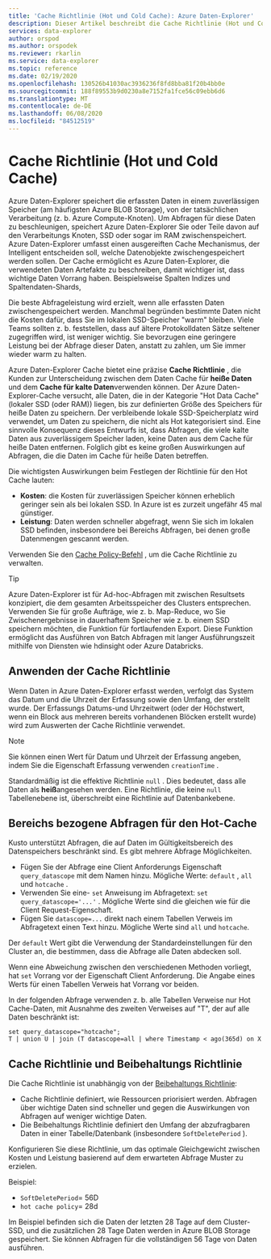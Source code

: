 ```yaml
---
title: 'Cache Richtlinie (Hot und Cold Cache): Azure Daten-Explorer'
description: Dieser Artikel beschreibt die Cache Richtlinie (Hot und Cold Cache) in Azure Daten-Explorer.
services: data-explorer
author: orspod
ms.author: orspodek
ms.reviewer: rkarlin
ms.service: data-explorer
ms.topic: reference
ms.date: 02/19/2020
ms.openlocfilehash: 130526b41030ac3936236f8fd8bba81f20b4bb0e
ms.sourcegitcommit: 188f89553b9d0230a8e7152fa1fce56c09ebb6d6
ms.translationtype: MT
ms.contentlocale: de-DE
ms.lasthandoff: 06/08/2020
ms.locfileid: "84512519"
---
```

# <a name="cache-policy-hot-and-cold-cache"></a>Cache Richtlinie (Hot und Cold Cache) 

Azure Daten-Explorer speichert die erfassten Daten in einem zuverlässigen Speicher (am häufigsten Azure BLOB Storage), von der tatsächlichen Verarbeitung (z. b. Azure Compute-Knoten). Um Abfragen für diese Daten zu beschleunigen, speichert Azure Daten-Explorer Sie oder Teile davon auf den Verarbeitungs Knoten, SSD oder sogar im RAM zwischenspeichert. Azure Daten-Explorer umfasst einen ausgereiften Cache Mechanismus, der Intelligent entscheiden soll, welche Datenobjekte zwischengespeichert werden sollen. Der Cache ermöglicht es Azure Daten-Explorer, die verwendeten Daten Artefakte zu beschreiben, damit wichtiger ist, dass wichtige Daten Vorrang haben. Beispielsweise Spalten Indizes und Spaltendaten-Shards,

Die beste Abfrageleistung wird erzielt, wenn alle erfassten Daten zwischengespeichert werden. Manchmal begründen bestimmte Daten nicht die Kosten dafür, dass Sie im lokalen SSD-Speicher "warm" bleiben.
Viele Teams sollten z. b. feststellen, dass auf ältere Protokolldaten Sätze seltener zugegriffen wird, ist weniger wichtig.
Sie bevorzugen eine geringere Leistung bei der Abfrage dieser Daten, anstatt zu zahlen, um Sie immer wieder warm zu halten.

Azure Daten-Explorer Cache bietet eine präzise **Cache Richtlinie** , die Kunden zur Unterscheidung zwischen dem Daten Cache für **heiße Daten** und dem **Cache für kalte Daten**verwenden können. Der Azure Daten-Explorer-Cache versucht, alle Daten, die in der Kategorie "Hot Data Cache" (lokaler SSD (oder RAM)) liegen, bis zur definierten Größe des Speichers für heiße Daten zu speichern. Der verbleibende lokale SSD-Speicherplatz wird verwendet, um Daten zu speichern, die nicht als Hot kategorisiert sind. Eine sinnvolle Konsequenz dieses Entwurfs ist, dass Abfragen, die viele kalte Daten aus zuverlässigem Speicher laden, keine Daten aus dem Cache für heiße Daten entfernen. Folglich gibt es keine großen Auswirkungen auf Abfragen, die die Daten im Cache für heiße Daten betreffen.

Die wichtigsten Auswirkungen beim Festlegen der Richtlinie für den Hot Cache lauten:
* **Kosten**: die Kosten für zuverlässigen Speicher können erheblich geringer sein als bei lokalen SSD. In Azure ist es zurzeit ungefähr 45 mal günstiger.
* **Leistung**: Daten werden schneller abgefragt, wenn Sie sich im lokalen SSD befinden, insbesondere bei Bereichs Abfragen, bei denen große Datenmengen gescannt werden.  

Verwenden Sie den [Cache Policy-Befehl](cache-policy.md) , um die Cache Richtlinie zu verwalten.

> [!TIP]
>Azure Daten-Explorer ist für Ad-hoc-Abfragen mit zwischen Resultsets konzipiert, die dem gesamten Arbeitsspeicher des Clusters entsprechen.
>Verwenden Sie für große Aufträge, wie z. b. Map-Reduce, wo Sie Zwischenergebnisse in dauerhaftem Speicher wie z. b. einem SSD speichern möchten, die Funktion für fortlaufenden Export. Diese Funktion ermöglicht das Ausführen von Batch Abfragen mit langer Ausführungszeit mithilfe von Diensten wie hdinsight oder Azure Databricks.
 
## <a name="how-cache-policy-is-applied"></a>Anwenden der Cache Richtlinie

Wenn Daten in Azure Daten-Explorer erfasst werden, verfolgt das System das Datum und die Uhrzeit der Erfassung sowie den Umfang, der erstellt wurde. Der Erfassungs Datums-und Uhrzeitwert (oder der Höchstwert, wenn ein Block aus mehreren bereits vorhandenen Blöcken erstellt wurde) wird zum Auswerten der Cache Richtlinie verwendet.

> [!Note]
> Sie können einen Wert für Datum und Uhrzeit der Erfassung angeben, indem Sie die Eigenschaft Erfassung verwenden `creationTime` .

Standardmäßig ist die effektive Richtlinie `null` . Dies bedeutet, dass alle Daten als **heiß**angesehen werden.
Eine Richtlinie, die keine `null` Tabellenebene ist, überschreibt eine Richtlinie auf Datenbankebene.

## <a name="scoping-queries-to-hot-cache"></a>Bereichs bezogene Abfragen für den Hot-Cache

Kusto unterstützt Abfragen, die auf Daten im Gültigkeitsbereich des Datenspeichers beschränkt sind.
Es gibt mehrere Abfrage Möglichkeiten.

- Fügen Sie der Abfrage eine Client Anforderungs Eigenschaft `query_datascope` mit dem Namen hinzu.
   Mögliche Werte: `default` , `all` und `hotcache` .
- Verwenden Sie eine- `set` Anweisung im Abfragetext: `set query_datascope='...'` .
   Mögliche Werte sind die gleichen wie für die Client Request-Eigenschaft.
- Fügen Sie `datascope=...` direkt nach einem Tabellen Verweis im Abfragetext einen Text hinzu. 
   Mögliche Werte sind `all` und `hotcache`.

Der `default` Wert gibt die Verwendung der Standardeinstellungen für den Cluster an, die bestimmen, dass die Abfrage alle Daten abdecken soll.

Wenn eine Abweichung zwischen den verschiedenen Methoden vorliegt, hat `set` Vorrang vor der Eigenschaft Client Anforderung. Die Angabe eines Werts für einen Tabellen Verweis hat Vorrang vor beiden.

In der folgenden Abfrage verwenden z. b. alle Tabellen Verweise nur Hot Cache-Daten, mit Ausnahme des zweiten Verweises auf "T", der auf alle Daten beschränkt ist:

```kusto
set query_datascope="hotcache";
T | union U | join (T datascope=all | where Timestamp < ago(365d) on X
```

## <a name="cache-policy-vs-retention-policy"></a>Cache Richtlinie und Beibehaltungs Richtlinie

Die Cache Richtlinie ist unabhängig von der [Beibehaltungs Richtlinie](./retentionpolicy.md): 
- Cache Richtlinie definiert, wie Ressourcen priorisiert werden. Abfragen über wichtige Daten sind schneller und gegen die Auswirkungen von Abfragen auf weniger wichtige Daten.
- Die Beibehaltungs Richtlinie definiert den Umfang der abzufragbaren Daten in einer Tabelle/Datenbank (insbesondere `SoftDeletePeriod` ).

Konfigurieren Sie diese Richtlinie, um das optimale Gleichgewicht zwischen Kosten und Leistung basierend auf dem erwarteten Abfrage Muster zu erzielen.

Beispiel:
* `SoftDeletePeriod`= 56D
* `hot cache policy`= 28d

Im Beispiel befinden sich die Daten der letzten 28 Tage auf dem Cluster-SSD, und die zusätzlichen 28 Tage Daten werden in Azure BLOB Storage gespeichert.
Sie können Abfragen für die vollständigen 56 Tage von Daten ausführen.
 
